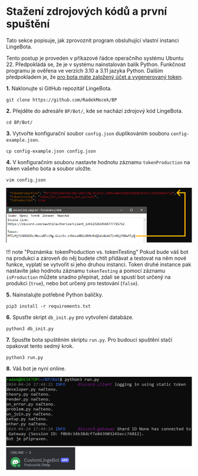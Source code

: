 # Stažení zdrojových kódů a první spuštění

Tato sekce popisuje, jak zprovoznit program obsluhující vlastní instanci LingeBota.

Tento postup je proveden v&nbsp;příkazové řádce operačního systému Ubuntu 22. Předpokládá se, že je v&nbsp;systému nainstalován balík Python. Funkčnost programu je ověřena ve verzích 3.10 a 3.11 jazyka Python. Dalším předpokladem je, že [pro bota máte založený účet a vygenerovaný token](./0vytvoreniaplikacenaddp.md).

__1.__ Naklonujte si GitHub repozitář LingeBota.

```shell
git clone https://github.com/RadekMocek/BP
```

__2.__ Přejděte do adresáře `BP/Bot/`, kde se nachází zdrojový kód LingeBota.

```shell
cd BP/Bot/
```

__3.__ Vytvořte konfigurační soubor `config.json` duplikováním souboru `config-example.json`.

```shell
cp config-example.json config.json
```

__4.__ V&nbsp;konfiguračním souboru nastavte hodnotu záznamu `tokenProduction` na token vašeho bota a soubor uložte.

```shell
vim config.json
```

![h](../img/030201.png)

!!! note "Poznámka: tokenProduction vs. tokenTesting"
    Pokud bude váš bot na produkci a zároveň do něj budete chtít přidávat a testovat na něm nové funkce, vyplatí se vytvořit si jeho druhou instanci. Token druhé instance pak nastavíte jako hodnotu záznamu `tokenTesting` a pomocí záznamu `isProduction` můžete snadno přepínat, zdali se spustí bot určený na produkci (`true`), nebo bot určený pro testování (`false`).

__5.__ Nainstalujte potřebné Python balíčky.

```shell
pip3 install -r requirements.txt
```

__6.__ Spusťte skript `db_init.py` pro vytvoření databáze.

```shell
python3 db_init.py
```

__7.__ Spusťte bota spuštěním skriptu `run.py`. Pro budoucí spuštění stačí opakovat tento sedmý krok.

```shell
python3 run.py
```

__8.__ Váš bot je nyní online.

![h](../img/030202.png)
